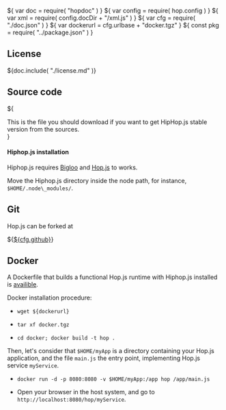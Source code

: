 ${ var doc = require( "hopdoc" ) }
${ var config = require( hop.config ) }
${ var xml = require( config.docDir + "/xml.js" ) }
${ var cfg = require( "./doc.json" ) }
${ var dockerurl = cfg.urlbase + "docker.tgz" }
${ const pkg = require( "../package.json" ) }

## License ##

${doc.include( "./license.md" )}

## Source code ##

${<div class="row">
  <div class="col-xs-9">
This is the file you should download if you want to get HipHop.js
  stable version from the sources.
  </div>
  <div class="col-xs-3">
    <xml.downloadButton
       class="success"
       title="Stable"
       icon="glyphicon-download"
       href=${cfg.urlbase + "hiphopjs-" + pkg.version + ".tar.gz"}/>
  </div>
</div>}

#### Hiphop.js installation ####

Hiphop.js requires
[Bigloo](http://www-sop.inria.fr/members/Manuel.Serrano/bigloo/) and
[Hop.js](http://hop-dev.inria.fr/home/index.html) to works.

Move the Hiphop.js directory inside the node path, for instance, `$HOME/.node\_modules/`.

## Git ##

Hop.js can be forked at

${<a href=${cfg.github}>${cfg.github}</a>}

## Docker ##

A Dockerfile that builds a functional Hop.js runtime with Hiphop.js
installed is [availible](${dockerurl}).

Docker installation procedure:

* `wget ${dockerurl}`

* `tar xf docker.tgz`

* `cd docker; docker build -t hop .`

Then, let's consider that `$HOME/myApp` is a directory containing your
Hop.js application, and the file `main.js` the entry point,
implementing Hop.js service `myService`.

* `docker run -d -p 8080:8080 -v $HOME/myApp:/app hop /app/main.js`

* Open your browser in the host system, and go to
  `http://localhost:8080/hop/myService`.

